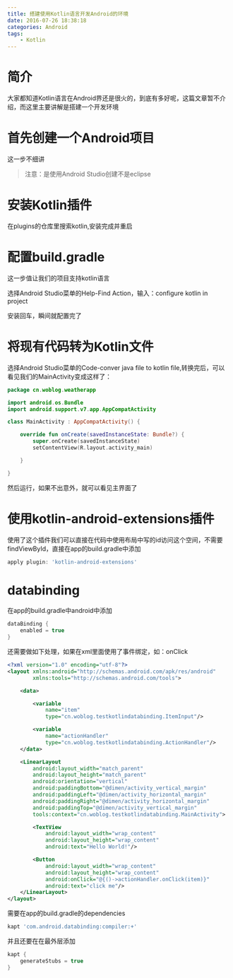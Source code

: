 ```yaml
---
title: 搭建使用Kotlin语言开发Android的环境
date: 2016-07-26 18:38:18
categories: Android
tags: 
    - Kotlin
---
```

# 简介

大家都知道Kotlin语言在Android界还是很火的，到底有多好呢，这篇文章暂不介绍，而这里主要讲解是搭建一个开发环境

# 首先创建一个Android项目

这一步不细讲

> 注意：是使用Android Studio创建不是eclipse

# 安装Kotlin插件

在plugins的仓库里搜索kotlin,安装完成并重启

# 配置build.gradle

这一步值让我们的项目支持kotlin语言

选择Android Studio菜单的Help-Find Action，输入：configure kotlin in project

安装回车，瞬间就配置完了

# 将现有代码转为Kotlin文件

选择Android Studio菜单的Code-conver java file to kotlin file,转换完后，可以看见我们的MainActivity变成这样了：

```kotlin
package cn.woblog.weatherapp

import android.os.Bundle
import android.support.v7.app.AppCompatActivity

class MainActivity : AppCompatActivity() {

    override fun onCreate(savedInstanceState: Bundle?) {
        super.onCreate(savedInstanceState)
        setContentView(R.layout.activity_main)

    }

}
```

然后运行，如果不出意外，就可以看见主界面了

# 使用kotlin-android-extensions插件

使用了这个插件我们可以直接在代码中使用布局中写的id访问这个空间，不需要findViewById，直接在app的build.gradle中添加

```groovy
apply plugin: 'kotlin-android-extensions'
```

# databinding

在app的build.gradle中android中添加

```groovy
dataBinding {
    enabled = true
}
```

还需要做如下处理，如果在xml里面使用了事件绑定，如：onClick

```xml
<?xml version="1.0" encoding="utf-8"?>
<layout xmlns:android="http://schemas.android.com/apk/res/android"
        xmlns:tools="http://schemas.android.com/tools">

    <data>

        <variable
            name="item"
            type="cn.woblog.testkotlindatabinding.ItemInput"/>

        <variable
            name="actionHandler"
            type="cn.woblog.testkotlindatabinding.ActionHandler"/>
    </data>

    <LinearLayout
        android:layout_width="match_parent"
        android:layout_height="match_parent"
        android:orientation="vertical"
        android:paddingBottom="@dimen/activity_vertical_margin"
        android:paddingLeft="@dimen/activity_horizontal_margin"
        android:paddingRight="@dimen/activity_horizontal_margin"
        android:paddingTop="@dimen/activity_vertical_margin"
        tools:context="cn.woblog.testkotlindatabinding.MainActivity">

        <TextView
            android:layout_width="wrap_content"
            android:layout_height="wrap_content"
            android:text="Hello World!"/>

        <Button
            android:layout_width="wrap_content"
            android:layout_height="wrap_content"
            android:onClick="@{()->actionHandler.onClick(item)}"
            android:text="click me"/>
    </LinearLayout>
</layout>
```

需要在app的build.gradle的dependencies

```groovy
kapt 'com.android.databinding:compiler:+'
```

并且还要在在最外层添加

```groovy
kapt {
    generateStubs = true
}
```